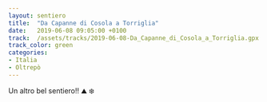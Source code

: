 ```yaml
---
layout: sentiero
title:  "Da Capanne di Cosola a Torriglia"
date:   2019-06-08 09:05:00 +0100
track:  /assets/tracks/2019-06-08-Da_Capanne_di_Cosola_a_Torriglia.gpx
track_color: green
categories:
- Italia
- Oltrepò
---
```


Un altro bel sentiero!! :mountain: :snowflake: